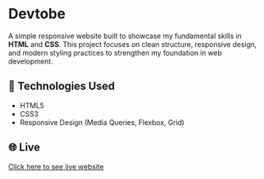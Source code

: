 # Devtobe

A simple responsive website built to showcase my fundamental skills in **HTML** and **CSS**. This project focuses on clean structure, responsive design, and modern styling practices to strengthen my foundation in web development.

## 🚀 Technologies Used

- HTML5  
- CSS3  
- Responsive Design (Media Queries, Flexbox, Grid)

## 🌐 Live

[Click here to see live website](https://thegetosuguru.github.io/devtobe)
